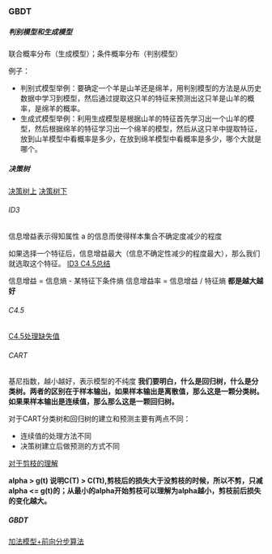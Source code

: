 ### GBDT

##### 判别模型和生成模型
联合概率分布（生成模型）；条件概率分布（判别模型）

例子：
- 判别式模型举例：要确定一个羊是山羊还是绵羊，用判别模型的方法是从历史数据中学习到模型，然后通过提取这只羊的特征来预测出这只羊是山羊的概率，是绵羊的概率。
- 生成式模型举例：利用生成模型是根据山羊的特征首先学习出一个山羊的模型，然后根据绵羊的特征学习出一个绵羊的模型，然后从这只羊中提取特征，放到山羊模型中看概率是多少，在放到绵羊模型中看概率是多少，哪个大就是哪个。

##### 决策树
[决策树上](https://www.cnblogs.com/pinard/p/6050306.html)
[决策树下](https://www.cnblogs.com/pinard/p/6053344.html)
###### ID3
信息增益表示得知属性 a 的信息而使得样本集合不确定度减少的程度

如果选择一个特征后，信息增益最大（信息不确定性减少的程度最大），那么我们就选取这个特征。
[ID3 C4.5总结](https://zhuanlan.zhihu.com/p/26760551)

信息增益 = 信息熵 - 某特征下条件熵
信息增益率 = 信息增益 / 特征熵
**都是越大越好**
###### C4.5
[C4.5处理缺失值](https://blog.csdn.net/leaf_zizi/article/details/83503167)
###### CART
基尼指数，越小越好，表示模型的不纯度
**我们要明白，什么是回归树，什么是分类树。两者的区别在于样本输出，如果样本输出是离散值，那么这是一颗分类树。如果果样本输出是连续值，那么那么这是一颗回归树。**

对于CART分类树和回归树的建立和预测主要有两点不同：
- 连续值的处理方法不同
- 决策树建立后做预测的方式不同

[对于剪枝的理解](https://blog.csdn.net/zhengzhenxian/article/details/79083643)

**alpha > g(t) 说明C(T) > C(Tt),剪枝后的损失大于没剪枝的时候，所以不剪，只减alpha <= g(t)的；从最小的alpha开始剪枝可以理解为alpha越小，剪枝前后损失的变化越大。**
##### GBDT

[加法模型+前向分步算法](https://blog.csdn.net/u013597931/article/details/79874439)
